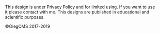 This design is under Privacy Policy and for limited using. 
If you want to use it please contact with me. 
This designs are published in educational and scientific purposes.

©OlegCMS 2017-2019